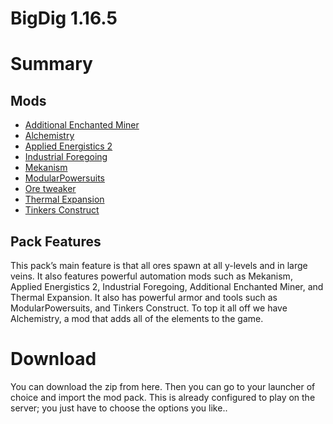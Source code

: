 # BigDig 1.16.5

# Summary

## Mods

* [Additional Enchanted Miner](https://modrinth.com/mod/additional-enchanted-miner)  
* [Alchemistry](https://www.curseforge.com/minecraft/mc-mods/alchemistry)  
* [Applied Energistics 2](https://modrinth.com/mod/ae2)  
* [Industrial Foregoing](https://modrinth.com/mod/industrial-foregoing)  
* [Mekanism](https://modrinth.com/mod/mekanism)  
* [ModularPowersuits](https://modrinth.com/mod/modularpowersuits)  
* [Ore tweaker](https://modrinth.com/mod/ore-tweaker)  
* [Thermal Expansion](https://modrinth.com/mod/thermal-expansion)  
* [Tinkers Construct](https://modrinth.com/mod/tinkers-construct)

## Pack Features

This pack’s main feature is that all ores spawn at all y-levels and in large veins. It also features powerful automation mods such as Mekanism, Applied Energistics 2, Industrial Foregoing, Additional Enchanted Miner, and Thermal Expansion. It also has powerful armor and tools such as ModularPowersuits, and Tinkers Construct. To top it all off we have Alchemistry, a mod that adds all of the elements to the game.

# Download

You can download the zip from here. Then you can go to your launcher of choice and import the mod pack. This is already configured to play on the server; you just have to choose the options you like..